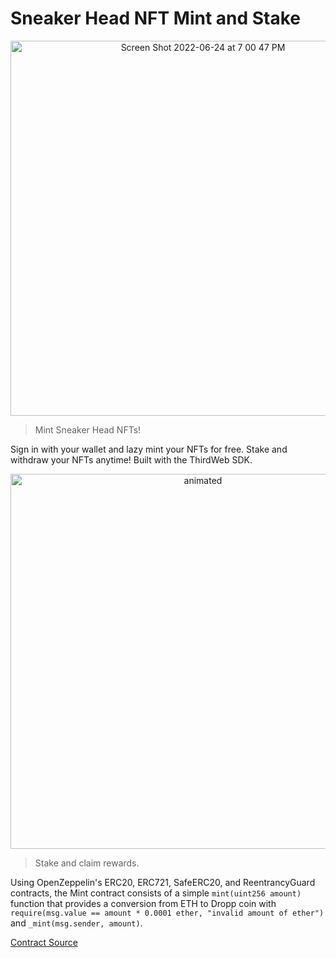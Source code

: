 # Sneaker Head NFT Mint and Stake

<p align="center">
<img width="600" alt="Screen Shot 2022-06-24 at 7 00 47 PM" src="https://user-images.githubusercontent.com/95723185/175720991-938da6b4-e263-4f15-8702-2002619c10b7.png">
  <p/>

> Mint Sneaker Head NFTs!

Sign in with your wallet and lazy mint your NFTs for free. Stake and withdraw your NFTs anytime! Built with the ThirdWeb SDK.

<p align="center">
<img width="600" src="https://user-images.githubusercontent.com/95723185/175720862-c3a0eafb-7220-4be1-a544-842907e62579.gif" alt="animated" />
</p>

> Stake and claim rewards.

Using OpenZeppelin's ERC20, ERC721, SafeERC20, and ReentrancyGuard contracts, the Mint contract consists of a simple `mint(uint256 amount)` function that provides a conversion from ETH to Dropp coin with `require(msg.value == amount * 0.0001 ether, "invalid amount of ether")` and `_mint(msg.sender, amount)`.

[Contract Source](contracts/DroppCoin.sol)
